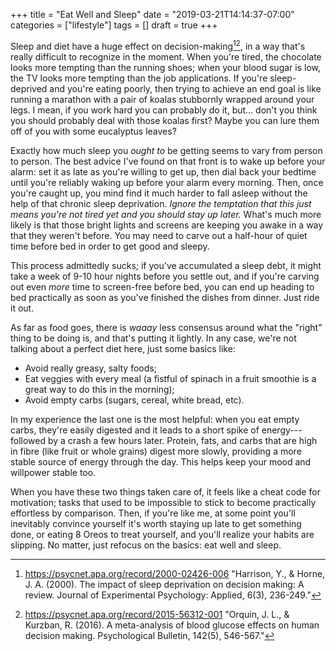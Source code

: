 +++
title = "Eat Well and Sleep"
date = "2019-03-21T14:14:37-07:00"
categories = ["lifestyle"]
tags = []
draft = true
+++

Sleep and diet have a huge effect on decision-making[^1][^2], in a way that's really difficult to recognize in the
moment. When you're tired, the chocolate looks more tempting than the running shoes; when your blood sugar is low,
the TV looks more tempting than the job applications. If you're sleep-deprived and you're eating poorly, then trying
to achieve an end goal is like running a marathon with a pair of koalas stubbornly wrapped around your legs. I
mean, if you work hard you can probably do it, but... don't you think you should probably deal with those koalas
first? Maybe you can lure them off of you with some eucalyptus leaves?

Exactly how much sleep you *ought to* be getting seems to vary from person to person. The best advice I've found on
that front is to wake up before your alarm: set it as late as you're willing to get up, then dial back your bedtime
until you're reliably waking up before your alarm every morning. Then, once you're caught up, you mind find it much
harder to fall asleep without the help of that chronic sleep deprivation. *Ignore the temptation that this just means
you're not tired yet and you should stay up later.* What's much more likely is that those bright lights and screens
are keeping you awake in a way that they weren't before. You may need to carve out a half-hour of quiet time before
bed in order to get good and sleepy.

This process admittedly sucks; if you've accumulated a sleep debt, it might take a week of 9-10 hour nights before
you settle out, and if you're carving out even *more* time to screen-free before bed, you can end up heading to bed
practically as soon as you've finished the dishes from dinner. Just ride it out.

As far as food goes, there is *waaay* less consensus around what the "right" thing to be doing is, and that's putting
it lightly. In any case, we're not talking about a perfect diet here, just some basics like:

* Avoid really greasy, salty foods;
* Eat veggies with every meal (a fistful of spinach in a fruit smoothie is a great way to do this in the morning);
* Avoid empty carbs (sugars, cereal, white bread, etc).

In my experience the last one is the most helpful: when you eat empty carbs, they're easily digested and it leads to
a short spike of energy---followed by a crash a few hours later. Protein, fats, and carbs that are high in fibre
(like fruit or whole grains) digest more slowly, providing a more stable source of energy through the day. This
helps keep your mood and willpower stable too.

When you have these two things taken care of, it feels like a cheat code for motivation; tasks that used to be
impossible to stick to become practically effortless by comparison. Then, if you're like me, at some point you'll
inevitably convince yourself it's worth staying up late to get something done, or eating 8 Oreos to treat yourself,
and you'll realize your habits are slipping. No matter, just refocus on the basics: eat well and sleep.

[^1]: https://psycnet.apa.org/record/2000-02426-006 "Harrison, Y., & Horne, J. A. (2000). The impact of sleep deprivation on decision making: A review. Journal of Experimental Psychology: Applied, 6(3), 236-249."
[^2]: https://psycnet.apa.org/record/2015-56312-001 "Orquin, J. L., & Kurzban, R. (2016). A meta-analysis of blood glucose effects on human decision making. Psychological Bulletin, 142(5), 546-567."

